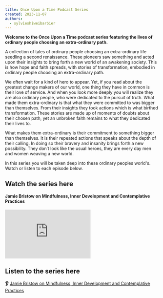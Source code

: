 ```yaml
---
title: Once Upon a Time Podcast Series
created: 2023-11-07
authors:
  - sylvieshiweibarbier
---
```

**Welcome to the Once Upon a Time podcast series featuring the lives of ordinary people choosing an extra-ordinary path.** 

A collection of tales of ordinary people choosing an extra-ordinary life seedling a second renaissance. These pioneers saw something and acted upon their insights to bring forth a new world of an awakening society. This is how hope and faith spreads, with stories of transformation, embodied in ordinary people choosing an extra-ordinary path. 

We often wait for a kind of hero to appear. Yet, if you read about the greatest change makers of our world, one thing they have in common is their love of service. And when you look more deeply you will realize they are also ordinary people, who were dedicated to the pursuit of truth. What made them extra-ordinary is that what they were committed to was bigger than themselves. From their insights they took actions which is what birthed transformation. These stories are made up of moments of doubts about their chosen path, yet an unbroken faith remains to what they dedicated their lives to.

What makes them extra-ordinary is their commitment to something bigger than themselves. It is their repeated actions that speaks about the depth of their calling. In doing so their bravery and insanity brings forth a new possibility. They don’t look like the usual heroes, they are every day men and women weaving a new world.

In this series you will be taken deep into these ordinary peoples world's. Watch or listen to each episode below.

## Watch the series here

#### Jamie Bristow on Mindfulness, Inner Development and Contemplative Practices
<iframe width="280" height="160" src="https://www.youtube.com/embed/g40xTkyKLtE?si=5jnZXLTcEpBDbCy2" title="YouTube video player" frameborder="0" allow="accelerometer; autoplay; clipboard-write; encrypted-media; gyroscope; picture-in-picture; web-share" allowfullscreen></iframe>

## Listen to the series here

**👂** [Jamie Bristow on Mindfulness, Inner Development and Contemplative Practices](https://lifeitself.org/podcast/jamie-bristow-sylvie-barbier-mindfulness-inner-development)